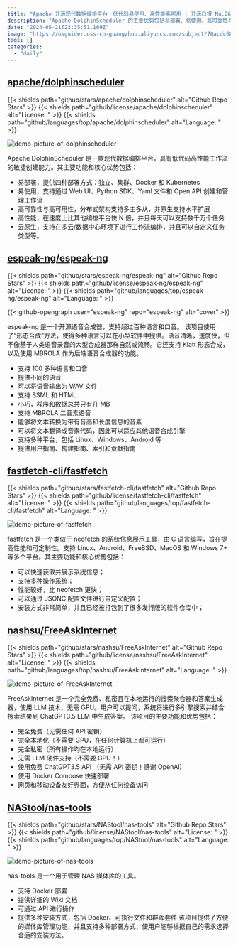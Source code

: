 ```yaml
---
title: "Apache 开源现代数据编排平台：低代码易使用、高性能高可用 | 开源日报 No.264"
description: "Apache DolphinScheduler 的主要优势包括易部署、易使用、高可靠性与高可用性、高性能以及云原生特性。无论是通过 Web UI、Python SDK、Yaml 文件还是 Open API，都能轻松创建和管理工作流。而且，它支持多种部署方式，包括独立、集群、Docker 和 Kubernetes，适用于不同的环境。"
date: "2024-05-21T23:35:51.109Z"
image: "https://osguider.oss-cn-guangzhou.aliyuncs.com/subject/70acdc6833560ee6df1c6e59cd569e22.png"
tags: []
categories:
  - "daily"
---
```


## [apache/dolphinscheduler](https://github.com/apache/dolphinscheduler)

{{< shields path="github/stars/apache/dolphinscheduler" alt="Github Repo Stars" >}} {{< shields path="github/license/apache/dolphinscheduler" alt="License: " >}} {{< shields path="github/languages/top/apache/dolphinscheduler" alt="Language: " >}}

![demo-picture-of-dolphinscheduler](https://static.osguider.com/subject/github/apache/dolphinscheduler/541574b710f4f1111ad6ea60b88e4db9.png)

Apache DolphinScheduler 是一款现代数据编排平台，具有低代码高性能工作流的敏捷创建能力。其主要功能和核心优势包括：

- 易部署，提供四种部署方式：独立、集群、Docker 和 Kubernetes
- 易使用，支持通过 Web UI、Python SDK、Yaml 文件和 Open API 创建和管理工作流
- 高可靠性与高可用性，分布式架构支持多主多从，并原生支持水平扩展
- 高性能，在速度上比其他编排平台快 N 倍，并且每天可以支持数千万个任务
- 云原生，支持在多云/数据中心环境下进行工作流编排，并且可以自定义任务类型等。
  
## [espeak-ng/espeak-ng](https://github.com/espeak-ng/espeak-ng)

{{< shields path="github/stars/espeak-ng/espeak-ng" alt="Github Repo Stars" >}} {{< shields path="github/license/espeak-ng/espeak-ng" alt="License: " >}} {{< shields path="github/languages/top/espeak-ng/espeak-ng" alt="Language: " >}}

{{< github-opengraph user="espeak-ng" repo="espeak-ng" alt="cover" >}}

espeak-ng 是一个开源语音合成器，支持超过百种语言和口音。
该项目使用了“形态合成”方法，使得多种语言可以在小型软件中提供。语音清晰，速度快，但不像基于人类语音录音的大型合成器那样自然或流畅。它还支持 Klatt 形态合成，以及使用 MBROLA 作为后端语音合成器的功能。

- 支持 100 多种语言和口音
- 提供不同的语音
- 可以将语音输出为 WAV 文件
- 支持 SSML 和 HTML
- 小巧，程序和数据总共只有几 MB
- 支持 MBROLA 二音素语音
- 能够将文本转换为带有音高和长度信息的音素
- 可以将文本翻译成音素代码，因此可以适应其他语音合成引擎
- 支持多种平台，包括 Linux、Windows、Android 等
- 提供用户指南、构建指南、索引和贡献指南
  
## [fastfetch-cli/fastfetch](https://github.com/fastfetch-cli/fastfetch)

{{< shields path="github/stars/fastfetch-cli/fastfetch" alt="Github Repo Stars" >}} {{< shields path="github/license/fastfetch-cli/fastfetch" alt="License: " >}} {{< shields path="github/languages/top/fastfetch-cli/fastfetch" alt="Language: " >}}

![demo-picture-of-fastfetch](https://static.osguider.com/subject/github/fastfetch-cli/fastfetch/9a5ce9e05798a04b9f921cecfd5ca620.png)

fastfetch 是一个类似于 neofetch 的系统信息展示工具，由 C 语言编写，旨在提高性能和可定制性。支持 Linux、Android、FreeBSD、MacOS 和 Windows 7+ 等多个平台。其主要功能和核心优势包括：

- 可以快速获取并展示系统信息；
- 支持多种操作系统；
- 性能较好，比 neofetch 更快；
- 可以通过 JSONC 配置文件进行自定义配置；
- 安装方式非常简单，并且已经被打包到了很多发行版的软件仓库中；
  
## [nashsu/FreeAskInternet](https://github.com/nashsu/FreeAskInternet)

{{< shields path="github/stars/nashsu/FreeAskInternet" alt="Github Repo Stars" >}} {{< shields path="github/license/nashsu/FreeAskInternet" alt="License: " >}} {{< shields path="github/languages/top/nashsu/FreeAskInternet" alt="Language: " >}}

![demo-picture-of-FreeAskInternet](https://static.osguider.com/subject/github/nashsu/FreeAskInternet/434d64367f49a5718de89237b9490e1a.png)

FreeAskInternet 是一个完全免费、私密且在本地运行的搜索聚合器和答案生成器，使用 LLM 技术，无需 GPU。用户可以提问，系统将进行多引擎搜索并结合搜索结果到 ChatGPT3.5 LLM 中生成答案。
该项目的主要功能和优势包括：

- 完全免费（无需任何 API 密钥）
- 完全本地化（不需要 GPU，在任何计算机上都可运行）
- 完全私密（所有操作均在本地运行）
- 无需 LLM 硬件支持（不需要 GPU！）
- 使用免费 ChatGPT3.5 API （无需 API 密钥！感谢 OpenAI)
- 使用 Docker Compose 快速部署
- 网页和移动设备友好界面，方便从任何设备访问
  
## [NAStool/nas-tools](https://github.com/NAStool/nas-tools)

{{< shields path="github/stars/NAStool/nas-tools" alt="Github Repo Stars" >}} {{< shields path="github/license/NAStool/nas-tools" alt="License: " >}} {{< shields path="github/languages/top/NAStool/nas-tools" alt="Language: " >}}

![demo-picture-of-nas-tools](https://static.osguider.com/subject/github/NAStool/nas-tools/17d54cf290c7a2eadec7341da09f204b.png)

nas-tools 是一个用于管理 NAS 媒体库的工具。

- 支持 Docker 部署
- 提供详细的 Wiki 文档
- 可通过 API 进行操作
- 提供多种安装方式，包括 Docker、可执行文件和群晖套件
该项目提供了方便的媒体库管理功能，并且支持多种部署方式，使用户能够根据自己的需求选择合适的安装方法。
  
